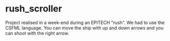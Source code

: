 # rush_scroller
Project realised in a week-end during an EPITECH "rush". We had to use the CSFML language.
You can move the ship with up and down arrows and you can shoot with the right arrow.

